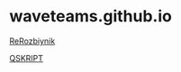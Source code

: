 # waveteams.github.io

[ReRozbiynik](http://waveteams.github.io/rerozbiynik)

[QSKRIPT](http://waveteams.github.io/qsk)

